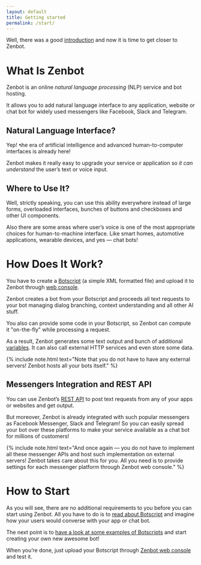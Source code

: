 ```yaml
---
layout: default
title: Getting started
permalink: /start/
---
```


Well, there was a good [introduction](/) and now it is time to get closer to Zenbot.

# What Is Zenbot
Zenbot is an online _natural language processing_ (NLP) service and bot hosting.

It allows you to add natural language interface to any application, website or chat bot for widely used messengers like Facebook, Slack and Telegram.

## Natural Language Interface?
Yep! າhe era of artificial intelligence and advanced human-to-computer interfaces is already here!

Zenbot makes it really easy to upgrade your service or application so _it can understand_ the user’s text or voice input.

## Where to Use It?
Well, strictly speaking, you can use this ability everywhere instead of large forms, overloaded interfaces, bunches of buttons and checkboxes and other UI components.

Also there are some areas where user’s voice is one of the most appropriate choices for human-to-machine interface.
Like smart homes, automotive applications, wearable devices, and yes — chat bots!

# How Does It Work?
You have to create a [Botscript](/botscript/) (a simple XML formatted file) and upload it to Zenbot through [web console](https://zenbot.org).

Zenbot creates a bot from your Botscript and proceeds all text requests to your bot managing dialog branching, context understanding and all other AI stuff.

You also can provide some code in your Botscript, so Zenbot can compute it "on-the-fly" while processing a request.

As a result, Zenbot generates some text output and bunch of additional [variables](/vars/variables/). It can also call external HTTP services and even store some data.

{% include note.html text="Note that you do not have to have any external servers! Zenbot hosts all your bots itself." %}

## Messengers Integration and REST API
You can use Zenbot’s [REST API](/rest/) to post text requests from any of your apps or websites and get output.

But moreover, Zenbot is already integrated with such popular messengers as Facebook Messenger, Slack and Telegram!
So you can easily spread your bot over these platforms to make your service available as a chat bot for millions of customers!

{% include note.html text="And once again — you do not have to implement all these messenger APIs and host such implementation on external servers! Zenbot takes care about this for you. All you need is to provide settings for each messenger platform through Zenbot web console." %}

# How to Start
As you will see, there are no additional requirements to you before you can start using Zenbot.
All you have to do is to [read about Botscript](/botscript/) and imagine how your users would converse with your app or chat bot.

The next point is to [have a look at some examples of Botscripts](/soon/) and start creating your own new awesome bot!

When you’re done, just upload your Botscript through [Zenbot web console](https://zenbot.org) and test it.